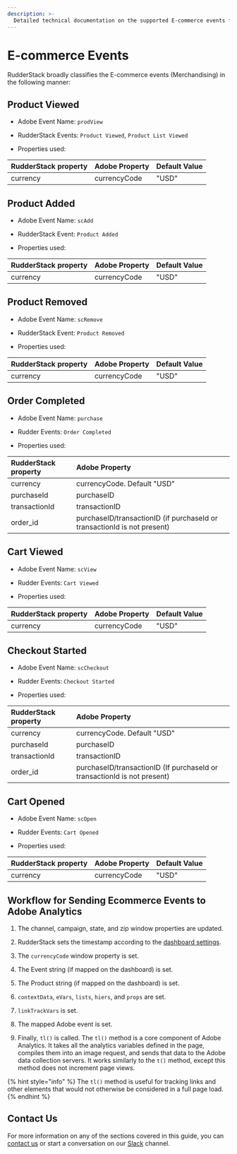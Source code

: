 ```yaml
---
description: >-
  Detailed technical documentation on the supported E-commerce events for the Adobe Analytics destination.
---
```


# E-commerce Events

RudderStack broadly classifies the E-commerce events (Merchandising) in the following manner:

## Product Viewed

- Adobe Event Name: `prodView`

- RudderStack Events: `Product Viewed`, `Product List Viewed`

- Properties used:

| RudderStack property| Adobe Property | Default Value |
| :--- | :--- | :--- |
| currency | currencyCode | "USD" |


## Product Added

- Adobe Event Name: `scAdd`

- RudderStack Event: `Product Added`

- Properties used:

| RudderStack property| Adobe Property | Default Value |
| :--- | :--- | :--- |
| currency | currencyCode | "USD" |


## Product Removed

- Adobe Event Name: `scRemove`

- RudderStack Event: `Product Removed`

- Properties used:

| RudderStack property| Adobe Property | Default Value |
| :--- | :--- | :--- |
| currency | currencyCode | "USD" |


## Order Completed

- Adobe Event Name: `purchase`

- Rudder Events: `Order Completed`

- Properties used:

| RudderStack property| Adobe Property |
| :--- | :--- |
| currency | currencyCode. Default "USD" |
| purchaseId | purchaseID |
| transactionId | transactionID |
| order_id | purchaseID/transactionID (if purchaseId or transactionId is not present) |


## Cart Viewed

- Adobe Event Name: `scView`

- Rudder Events: `Cart Viewed`

- Properties used:

| RudderStack property| Adobe Property | Default Value |
| :--- | :--- | :--- |
| currency | currencyCode | "USD" |


## Checkout Started

- Adobe Event Name: `scCheckout`

- Rudder Events: `Checkout Started`

- Properties used:

| RudderStack property| Adobe Property |
| :--- | :--- |
| currency | currencyCode. Default "USD" |
| purchaseId | purchaseID |
| transactionId | transactionID |
| order_id | purchaseID/transactionID (If purchaseId or transactionId is not present) |


## Cart Opened 

- Adobe Event Name: `scOpen`

- Rudder Events: `Cart Opened`

- Properties used:

| RudderStack property| Adobe Property | Default Value |
| :--- | :--- | :--- |
| currency | currencyCode | "USD" |


## Workflow for Sending Ecommerce Events to Adobe Analytics

1. The channel, campaign, state, and zip window properties are updated.

2. RudderStack sets the timestamp according to the [dashboard settings]().

3. The `currencyCode` window property is set.

5. The Event string (if mapped on the dashboard) is set.

6. The Product string (if mapped on the dashboard) is set.

7. `contextData`, `eVars`, `lists`, `hiers`, and `props` are set.

8. `linkTrackVars` is set.

9. The mapped Adobe event is set.

10. Finally, `tl()` is called. The `tl()` method is a core component of Adobe Analytics. It takes all the analytics variables defined in the page, compiles them into an image request, and sends that data to the Adobe data collection servers. It works similarly to the `t()` method, except this method does not increment page views. 

{% hint style="info" %}
The `tl()` method is useful for tracking links and other elements that would not otherwise be considered in a full page load.
{% endhint %}

## Contact Us

For more information on any of the sections covered in this guide, you can [contact us](mailto:%20docs@rudderstack.com) or start a conversation on our [Slack](https://resources.rudderstack.com/join-rudderstack-slack) channel.
